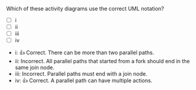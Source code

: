 <panel header="{{ icon_Q_A }} Which activity diagrams are correct?">

Which of these activity diagrams use the correct UML notation?

- [ ] i
- [ ] ii
- [ ] iii
- [ ] iv

<pic eager src="{{baseUrl}}/uml/activityDiagrams/basicNotations/parallelPaths/images/q-correctNotation.png" width="500" />
<p/>

<panel type="seamless" header="{{ icon_A }} Answer" minimized>

* i: :+1: Correct. There can be more than two parallel paths.
* ii: Incorrect. All parallel paths that started from a fork should end in the same join node.
* iii: Incorrect. Parallel paths must end with a join node.
* iv: :+1: Correct. A parallel path can have multiple actions.

</panel>
</panel>
